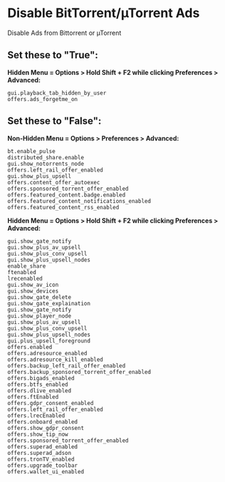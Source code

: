 # Disable BitTorrent/µTorrent Ads
Disable Ads from Bittorrent or µTorrent

## **Set these to "True":**

**Hidden Menu = Options > Hold Shift + F2 while clicking Preferences > Advanced:**
```
gui.playback_tab_hidden_by_user
offers.ads_forgetme_on
```

## **Set these to "False":**

**Non-Hidden Menu = Options > Preferences > Advanced:**
```
bt.enable_pulse
distributed_share.enable
gui.show_notorrents_node
offers.left_rail_offer_enabled
gui.show_plus_upsell
offers.content_offer_autoexec
offers.sponsored_torrent_offer_enabled
offers.featured_content.badge.enabled
offers.featured_content_notifications_enabled
offers.featured_content_rss_enabled 
```


**Hidden Menu = Options > Hold Shift + F2 while clicking Preferences > Advanced:**
```
gui.show_gate_notify
gui.show_plus_av_upsell
gui.show_plus_conv_upsell
gui.show_plus_upsell_nodes
enable_share
ftenabled
lrecenabled
gui.show_av_icon
gui.show_devices
gui.show_gate_delete
gui.show_gate_explaination
gui.show_gate_notify
gui.show_player_node
gui.show_plus_av_upsell
gui.show_plus_conv_upsell
gui.show_plus_upsell_nodes
gui.plus_upsell_foreground
offers.enabled
offers.adresource_enabled
offers.adresource_kill_enabled
offers.backup_left_rail_offer_enabled
offers.backup_sponsored_torrent_offer_enabled
offers.bigads_enabled
offers.btfs_enabled
offers.dlive_enabled
offers.ftEnabled
offers.gdpr_consent_enabled
offers.left_rail_offer_enabled
offers.lrecEnabled
offers.onboard_enabled
offers.show_gdpr_consent
offers.show_tip_now
offers.sponsored_torrent_offer_enabled
offers.superad_enabled
offers.superad_adson
offers.tronTV_enabled
offers.upgrade_toolbar
offers.wallet_ui_enabled
```
